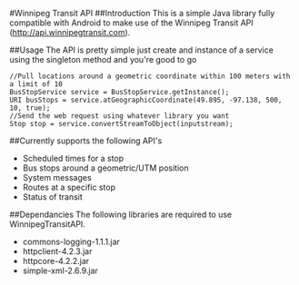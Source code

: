#Winnipeg Transit API
##Introduction
This is a simple Java library fully compatible with Android to make use of the Winnipeg Transit API (http://api.winnipegtransit.com).

##Usage
The API is pretty simple just create and instance of a service using the singleton method and you're good to go

	//Pull locations around a geometric coordinate within 100 meters with a limit of 10
	BusStopService service = BusStopService.getInstance();
    URI busStops = service.atGeographicCoordinate(49.895, -97.138, 500, 10, true);
    //Send the web request using whatever library you want
    Stop stop = service.convertStreamToObject(inputstream);

##Currently supports the following API's
* Scheduled times for a stop
* Bus stops around a geometric/UTM position
* System messages
* Routes at a specific stop
* Status of transit


##Dependancies
The following libraries are required to use WinnipegTransitAPI.
* commons-logging-1.1.1.jar
* httpclient-4.2.3.jar
* httpcore-4.2.2.jar
* simple-xml-2.6.9.jar